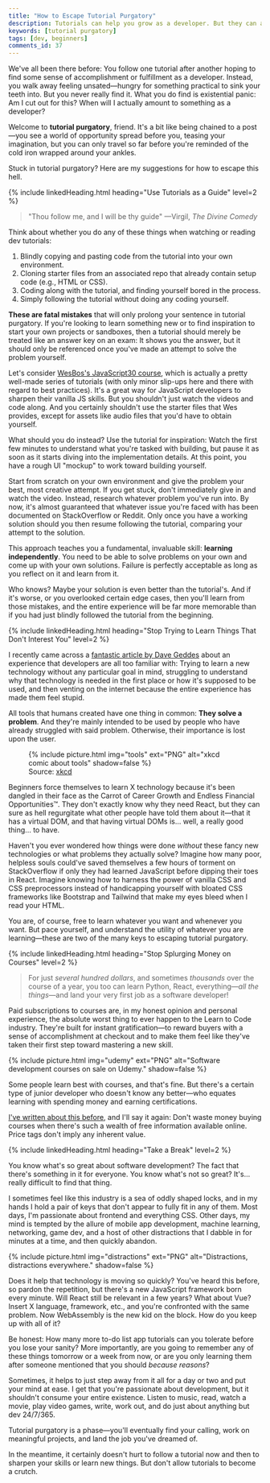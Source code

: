 ```yaml
---
title: "How to Escape Tutorial Purgatory"
description: Tutorials can help you grow as a developer. But they can also hold you back if relied upon excessively. Stuck in tutorial purgatory? Here's how to get out.
keywords: [tutorial purgatory]
tags: [dev, beginners]
comments_id: 37
---
```


We've all been there before: You follow one tutorial after another hoping to find some sense of accomplishment or fulfillment as a developer. Instead, you walk away feeling unsated—hungry for something practical to sink your teeth into. But you never really find it. What you do find is existential panic: Am I cut out for this? When will I actually amount to something as a developer?

Welcome to **tutorial purgatory**, friend. It's a bit like being chained to a post—you see a world of opportunity spread before you, teasing your imagination, but you can only travel so far before you're reminded of the cold iron wrapped around your ankles.

Stuck in tutorial purgatory? Here are my suggestions for how to escape this hell.

{% include linkedHeading.html heading="Use Tutorials as a Guide" level=2 %}

> "Thou follow me, and I will be thy guide" —Virgil, *The Divine Comedy*

Think about whether you do any of these things when watching or reading dev tutorials:

1. Blindly copying and pasting code from the tutorial into your own environment.
2. Cloning starter files from an associated repo that already contain setup code (e.g., HTML or CSS).
3. Coding along with the tutorial, and finding yourself bored in the process.
4. Simply following the tutorial without doing any coding yourself.

**These are fatal mistakes** that will only prolong your sentence in tutorial purgatory. If you're looking to learn something new or to find inspiration to start your own projects or sandboxes, then a tutorial should merely be treated like an answer key on an exam: It shows you the answer, but it should only be referenced once you've made an attempt to solve the problem yourself.

Let's consider [WesBos's JavaScript30 course](https://javascript30.com/), which is actually a pretty well-made series of tutorials (with only minor slip-ups here and there with regard to best practices). It's a great way for JavaScript developers to sharpen their vanilla JS skills. But you shouldn't just watch the videos and code along. And you certainly shouldn't use the starter files that Wes provides, except for assets like audio files that you'd have to obtain yourself.

What should you do instead? Use the tutorial for inspiration: Watch the first few minutes to understand what you're tasked with building, but pause it as soon as it starts diving into the implementation details. At this point, you have a rough UI "mockup" to work toward building yourself.

Start from scratch on your own environment and give the problem your best, most creative attempt. If you get stuck, don't immediately give in and watch the video. Instead, research whatever problem you've run into. By now, it's almost guaranteed that whatever issue you're faced with has been documented on StackOverflow or Reddit. Only once you have a working solution should you then resume following the tutorial, comparing your attempt to the solution.

This approach teaches you a fundamental, invaluable skill: **learning independently**. You need to be able to solve problems on your own and come up with your own solutions. Failure is perfectly acceptable as long as you reflect on it and learn from it.

Who knows? Maybe your solution is even better than the tutorial's. And if it's worse, or you overlooked certain edge cases, then you'll learn from those mistakes, and the entire experience will be far more memorable than if you had just blindly followed the tutorial from the beginning.

{% include linkedHeading.html heading="Stop Trying to Learn Things That Don't Interest You" level=2 %}

I recently came across a [fantastic article by Dave Geddes](https://gedd.ski/post/when-tech-makes-you-feel-dumb/) about an experience that developers are all too familiar with: Trying to learn a new technology without any particular goal in mind, struggling to understand why that technology is needed in the first place or how it's supposed to be used, and then venting on the internet because the entire experience has made them feel stupid.

All tools that humans created have one thing in common: **They solve a problem**. And they're mainly intended to be used by people who have already struggled with said problem. Otherwise, their importance is lost upon the user.

<figure>
    {% include picture.html img="tools" ext="PNG" alt="xkcd comic about tools" shadow=false %}
    <figcaption>Source: <a href="https://xkcd.com/1629/">xkcd</a></figcaption>
</figure>

Beginners force themselves to learn X technology because it's been dangled in their face as the Carrot of Career Growth and Endless Financial Opportunities™. They don't exactly know why they need React, but they can sure as hell regurgitate what other people have told them about it—that it has a virtual DOM, and that having virtual DOMs is... well, a really good thing... to have.

Haven't you ever wondered how things were done *without* these fancy new technologies or what problems they actually solve? Imagine how many poor, helpless souls could've saved themselves a few hours of torment on StackOverflow if only they had learned JavaScript before dipping their toes in React. Imagine knowing how to harness the power of vanilla CSS and CSS preprocessors instead of handicapping yourself with bloated CSS frameworks like Bootstrap and Tailwind that make my eyes bleed when I read your HTML.

You are, of course, free to learn whatever you want and whenever you want. But pace yourself, and understand the utility of whatever you are learning—these are two of the many keys to escaping tutorial purgatory.

{% include linkedHeading.html heading="Stop Splurging Money on Courses" level=2 %}

> For just *several hundred dollars*, and sometimes *thousands* over the course of a year, you too can learn Python, React, everything—*all the things*—and land your very first job as a software developer!

Paid subscriptions to courses are, in my honest opinion and personal experience, the absolute worst thing to ever happen to the Learn to Code industry. They're built for instant gratification—to reward buyers with a sense of accomplishment at checkout and to make them feel like they've taken their first step toward mastering a new skill.

{% include picture.html img="udemy" ext="PNG" alt="Software development courses on sale on Udemy." shadow=false %}

Some people learn best with courses, and that's fine. But there's a certain type of junior developer who doesn't know any better—who equates learning with spending money and earning certifications.

[I've written about this before](/blog/dev/learn-to-code-without-wasting-time-and-money/#stop-wasting-money-on-courses-you-ll-never-finish), and I'll say it again: Don't waste money buying courses when there's such a wealth of free information available online. Price tags don't imply any inherent value.

{% include linkedHeading.html heading="Take a Break" level=2 %}

You know what's so great about software development? The fact that there's something in it for everyone. You know what's not so great? It's... really difficult to find that thing.

I sometimes feel like this industry is a sea of oddly shaped locks, and in my hands I hold a pair of keys that don't appear to fully fit in any of them. Most days, I'm passionate about frontend and everything CSS. Other days, my mind is tempted by the allure of mobile app development, machine learning, networking, game dev, and a host of other distractions that I dabble in for minutes at a time, and then quickly abandon.

{% include picture.html img="distractions" ext="PNG" alt="Distractions, distractions everywhere." shadow=false %}

Does it help that technology is moving so quickly? You've heard this before, so pardon the repetition, but there's a new JavaScript framework born every minute. Will React still be relevant in a few years? What about Vue? Insert X language, framework, etc., and you're confronted with the same problem. Now WebAssembly is the new kid on the block. How do you keep up with all of it?

Be honest: How many more to-do list app tutorials can you tolerate before you lose your sanity? More importantly, are you going to remember any of these things tomorrow or a week from now, or are you only learning them after someone mentioned that you should *because reasons*?

Sometimes, it helps to just step away from it all for a day or two and put your mind at ease. I get that you're passionate about development, but it shouldn't consume your entire existence. Listen to music, read, watch a movie, play video games, write, work out, and do just about anything but dev 24/7/365.

Tutorial purgatory is a phase—you'll eventually find your calling, work on meaningful projects, and land the job you've dreamed of.

In the meantime, it certainly doesn't hurt to follow a tutorial now and then to sharpen your skills or learn new things. But don't allow tutorials to become a crutch.
